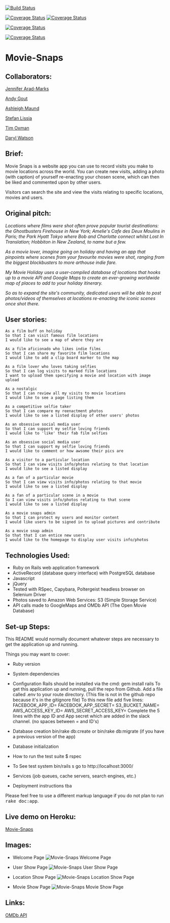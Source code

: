 [![Build Status](https://travis-ci.org/timoxman/Movie-Snaps.png)](https://travis-ci.org/timoxman/Movie-Snaps)

[![Coverage Status](https://coveralls.io/repos/timoxman/Movie-Snaps/badge.png)](https://coveralls.io/timoxman/Movie-Snaps)
[![Coverage Status](https://coveralls.io/repos/timoxman/Movie-Snaps/badge.png)](https://coveralls.io/r/timoxman/Movie-Snaps)

[![Coverage Status](https://coveralls.io/repos/timoxman/Movie-Snaps/badge.svg?branch=57-test-validations&service=github)](https://coveralls.io/github/timoxman/Movie-Snaps?branch=57-test-validations)

[![Coverage Status](https://coveralls.io/repos/timoxman/Movie-Snaps/badge.svg?branch=development&service=github)](https://coveralls.io/github/timoxman/Movie-Snaps?branch=development)


Movie-Snaps
===================


Collaborators:
-----

[Jennifer Arad-Marks](https://github.com/curlygirly)

[Andy Gout](https://github.com/andygout)

[Ashleigh Maund](https://github.com/ashleigh090990)

[Stefan Lissia](https://github.com/stefan22)

[Tim Oxman](https://github.com/timoxman)

[Daryl Watson](https://github.com/dwatson62)


Brief:
-----

Movie Snaps is a website app you can use to record visits you make to movie locations across the world. You can create new visits, adding a photo (with caption) of yourself re-enacting your chosen scene, which can then be liked and commented upon by other users.

Visitors can search the site and view the visits relating to specific locations, movies and users.


Original pitch:
-----

*Locations where films were shot often prove popular tourist destinations: the Ghostbusters Firehouse in New York; Amelie's Cafe des Deux Moulins in Paris; the Park Hyatt Tokyo where Bob and Charlotte connect whilst Lost In Translation; Hobbiton in New Zealand, to name but a few.*

*As a movie lover, imagine going on holiday and having an app that pinpoints where scenes from your favourite movies were shot, ranging from the biggest blockbusters to more arthouse indie fare.*

*My Movie Holiday uses a user-compiled database of locations that hooks up to a movie API and Google Maps to create an ever-growing worldwide map of places to add to your holiday itinerary.*

*So as to expand the site's community, dedicated users will be able to post photos/videos of themselves at locations re-enacting the iconic scenes once shot there.*


User stories:
-------

```
As a film buff on holiday
So that I can visit famous film locations
I would like to see a map of where they are

As a film aficionado who likes indie films
So that I can share my favorite film locations
I would like to add a clip board marker to the map

As a film lover who loves taking selfies
So that I can log visits to marked film locations
I want to upload them specifying a movie and location with image upload

As a nostalgic
So that I can review all my visits to movie locations
I would like to see a page listing them

As a competitive selfie taker
So that I can compare my reenactment photos
I would like to see a listed display of other users' photos

As an obsessive social media user
So that I can support my selfie loving friends
I would like to 'like' their fab film selfies

As an obsessive social media user
So that I can support my selfie loving friends
I would like to comment or how awsome their pics are

As a visitor to a particular location
So that I can view visits info/photos relating to that location
I would like to see a listed display

As a fan of a particular movie
So that I can view visits info/photos relating to that movie
I would like to see a listed display

As a fan of a particular scene in a movie
So I can view visits info/photos relating to that scene
I would like to see a listed display

As a movie snaps admin
So that I can protect my users and monitor content
I would like users to be signed in to upload pictures and contribute

As a movie snap admin
So that that I can entice new users
I would like to the homepage to display user visits info/photos
```

Technologies Used:
-------

* Ruby on Rails web application framework
* ActiveRecord (database query interface) with PostgreSQL database
* Javascript
* jQuery
* Tested with RSpec, Capybara, Poltergeist headless browser on Selenium Driver
* Photos saved to Amazon Web Services: S3 (Simple Storage Service)
* API calls made to GoogleMaps and OMDb API (The Open Movie Database)


Set-up Steps:
-----

This README would normally document whatever steps are necessary to get the
application up and running.

Things you may want to cover:

* Ruby version

* System dependencies

* Configuration
    Rails should be installed via the cmd: gem install rails
    To get this application up and running, pull the repo from Github. Add a file called .env to your route directory. (This file is not in the github repo because it's in the gitignore file)
    To this new file add five lines:
      FACEBOOK_APP_ID=
      FACEBOOK_APP_SECRET=
      S3_BUCKET_NAME=
      AWS_ACCESS_KEY_ID=
      AWS_SECRET_ACCESS_KEY=
      Complete the 5 lines with the app ID and App secret which are added in the slack channel. (no spaces between = and ID's)

* Database creation
    bin/rake db:create
    or bin/rake db:migrate (if you have a previous version of the app)

* Database initialization

* How to run the test suite
    $ rspec

* To See test system
    bin/rails s
    go to http://localhost:3000/

* Services (job queues, cache servers, search engines, etc.)

* Deployment instructions
    tba


Please feel free to use a different markup language if you do not plan to run
<tt>rake doc:app</tt>.


Live demo on Heroku:
-------

[Movie-Snaps](https://movie-snaps.herokuapp.com/)


Images:
-------

- Welcome Page
![Movie-Snaps Welcome Page](git_imgs/welcome-page.png)

- User Show Page
![Movie-Snaps User Show Page](git_imgs/user-show-page.png)

- Location Show Page
![Movie-Snaps Location Show Page](git_imgs/location-show-page.png)

- Movie Show Page
![Movie-Snaps Movie Show Page](git_imgs/movie-show-page.png)


Links:
-------

[OMDb API](http://www.omdbapi.com/)